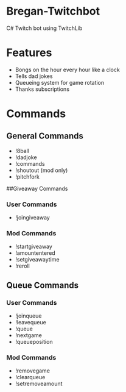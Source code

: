 # Bregan-Twitchbot

C# Twitch bot using TwitchLib

# Features
* Bongs on the hour every hour like a clock
* Tells dad jokes
* Queueing system for game rotation
* Thanks subscriptions
# Commands
## General Commands
* !8ball <message>
* !dadjoke
* !commands
* !shoutout (mod only)
* !pitchfork

##Giveaway Commands
### User Commands
* !joingiveaway
### Mod Commands
* !startgiveaway
* !amountentered
* !setgiveawaytime
* !reroll  
  
## Queue Commands
### User Commands
* !joinqueue
* !leavequeue
* !queue
* !nextgame
* !queueposition
### Mod Commands
* !removegame
* !clearqueue
* !setremoveamount

